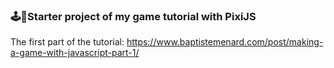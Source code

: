 ### 🕹️🚀Starter project of my game tutorial with PixiJS

The first part of the tutorial: https://www.baptistemenard.com/post/making-a-game-with-javascript-part-1/
